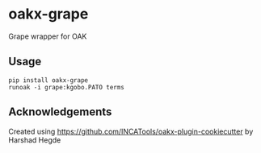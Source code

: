 # oakx-grape

Grape wrapper for OAK

## Usage

```
pip install oakx-grape
runoak -i grape:kgobo.PATO terms
```

## Acknowledgements

Created using https://github.com/INCATools/oakx-plugin-cookiecutter by Harshad Hegde
